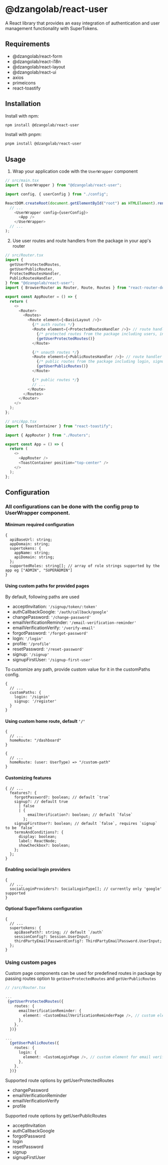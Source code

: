 # @dzangolab/react-user

A React library that provides an easy integration of authentication and user management functionality with SuperTokens.

## Requirements

- @dzangolab/react-form
- @dzangolab/react-i18n
- @dzangolab/react-layout
- @dzangolab/react-ui
- axios
- primeicons
- react-toastify

## Installation

Install with npm:

```bash
npm install @dzangolab/react-user
```

Install with pnpm:

```bash
pnpm install @dzangolab/react-user
```

## Usage

1. Wrap your application code with the `UserWrapper` component

```typescript
// src/main.tsx
import { UserWrapper } from "@dzangolab/react-user";

import config, { userConfig } from "./config";

ReactDOM.createRoot(document.getElementById("root") as HTMLElement).render(
  // ...
    <UserWrapper config={userConfig}>
      <App />
    </UserWrapper>
  // ...
);
```

2. Use user routes and route handlers from the package in your app's router

```typescript
// src/Router.tsx
import {
  getUserProtectedRoutes,
  getUserPublicRoutes,
  ProtectedRoutesHandler,
  PublicRoutesHandler,
} from "@dzangolab/react-user";
import { BrowserRouter as Router, Route, Routes } from "react-router-dom";

export const AppRouter = () => {
  return (
    <>
      <Router>
        <Routes>
          <Route element={<BasicLayout />}>
            {/* auth routes */}
            <Route element={<ProtectedRoutesHandler />}> // route handler to perform redirections if user is not authenticated
              {/* protected routes from the package including users, invitations, email verification, etc */}
              {getUserProtectedRoutes()}
            </Route>

            {/* unauth routes */}
            <Route element={<PublicRoutesHandler />}> // route handler to perform redirections if user is authenticated
              {/* public routes from the package including login, signup, forgot password, etc */}
              {getUserPublicRoutes()}
            </Route>

            {/* public routes */}
            // ...
          </Route>
        </Routes>
      </Router>
    </>
  );
};

// src/App.tsx
import { ToastContainer } from "react-toastify";

import { AppRouter } from "./Routers";

export const App = () => {
  return (
    <>
      <AppRouter />
      <ToastContainer position="top-center" />
    </>
  );
};
```

## Configuration

### All configurations can be done with the config prop to UserWrapper component.

#### Minimum required configuration

```
{
  apiBaseUrl: string;
  appDomain: string;
  supertokens: {
    appName: string;
    apiDomain: string;
  };
  supportedRoles: string[]; // array of role strings supported by the app eg ["ADMIN", "SUPERADMIN"]
}
```

#### Using custom paths for provided pages

By default, following paths are used
- acceptInvitation: `'/signup/token/:token'`
- authCallbackGoogle: `'/auth/callback/google'`
- changePassword: `'/change-password'`
- emailVerificationReminder: `'/email-verification-reminder'`
- emailVerificationVerify: `'/verify-email'`
- forgotPassword: `'/forgot-password'`
- login: `'/login'`
- profile: `'/profile'`
- resetPassword: `'/reset-password'`
- signup: `'/signup'`
- signupFirstUser: `'/signup-first-user'`

To customize any path, provide custom value for it in the customPaths config. 
```
{
  // ...
  customPaths: {
    login: '/signin'
    signup: '/register'
  }
}
```

#### Using custom home route, default `'/'`

```
{
  // ...
  homeRoute: "/dashboard"
}
```

```
{
  // ...
  homeRoute: (user: UserType) => "/custom-path"
}
```

#### Customizing features

```
{ // ...
  features?: {
    forgotPassword?: boolean; // default `true`
    signup?: // default true
      | false
      | {
          emailVerification?: boolean; // default `false`
        };
    signupFirstUser?: boolean; // default `false`, requires `signup` to be `false`
    termsAndConditions?: {
      display: boolean;
      label: ReactNode;
      showCheckbox?: boolean;
    };
  };
}
```

#### Enabling social login providers

```
{
  // ...
  socialLoginProviders?: SocialLoginType[]; // currently only 'google' supported
}
```

#### Optional SuperTokens configuration

```
{
  // ...
  supertokens: {
    apiBasePath?: string; // default `/auth`
    sessionConfig?: Session.UserInput;
    thirdPartyEmailPasswordConfig?: ThirdPartyEmailPassword.UserInput;
  };
}
```

### Using custom pages

Custom page components can be used for predefined routes in package by passing routes option to `getUserProtectedRoutes` and `getUerPublicRoutes`

```typescript
// /src/Router.tsx

...
 {getUserProtectedRoutes({
    routes: {
      emailVerificationReminder: {
        element: <CustomEmailVerificationReminderPage />, // custom element for email verification reminder route
      },
    },
  })}

...
  {getUserPublicRoutes({
    routes: {
      login: {
        element: <CustomLoginPage />, // custom element for email verification reminder route
      },
    },
  })}
```

Supported route options by getUserProtectedRoutes
- changePassword
- emailVerificationReminder
- emailVerificationVerify
- profile

Supported route options by getUserPublicRoutes
- acceptInvitation
- authCallbackGoogle
- forgotPassword
- login
- resetPassword
- signup
- signupFirstUser
